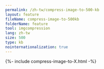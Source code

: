 ```yaml
---
permalink: /zh-tw/compress-image-to-500-kb
layout: feature
fileName: compress-image-to-500kb
folderName: feature
tool: imgcompression
lang: zh-tw
size: 500
type: kb
nointernationalization: true
---
```

{%- include compress-image-to-X.html -%}
      